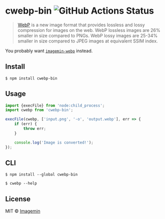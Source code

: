 # cwebp-bin ![GitHub Actions Status](https://github.com/imagemin/cwebp-bin/workflows/test/badge.svg?branch=main)

> [WebP](https://developers.google.com/speed/webp/) is a new image format that provides lossless and lossy compression for images on the web. WebP lossless images are 26% smaller in size compared to PNGs. WebP lossy images are 25-34% smaller in size compared to JPEG images at equivalent SSIM index.

You probably want [`imagemin-webp`](https://github.com/imagemin/imagemin-webp) instead.


## Install

```
$ npm install cwebp-bin
```


## Usage

```js
import {execFile} from 'node:child_process';
import cwebp from 'cwebp-bin';

execFile(cwebp, ['input.png', '-o', 'output.webp'], err => {
	if (err) {
		throw err;
	}

	console.log('Image is converted!');
});
```


## CLI

```
$ npm install --global cwebp-bin
```

```
$ cwebp --help
```


## License

MIT © [Imagemin](https://github.com/imagemin)
